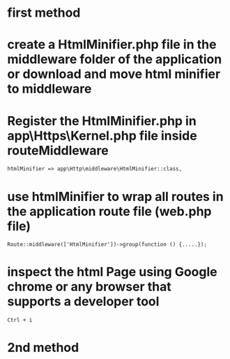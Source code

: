 # first method

# create a HtmlMinifier.php file in the middleware folder of the application or download and move html minifier to middleware

# Register the HtmlMinifier.php in app\Https\Kernel.php file inside routeMiddleware
``htmlMinifier => app\Http\middleware\HtmlMinifier::class,``

# use htmlMinifier to wrap all routes in the application route file (web.php file)
```Route::middleware(['HtmlMinifier'])->group(function () {.....});```

# inspect the html Page using Google chrome or any browser that supports a developer tool
`` Ctrl + i ``



# 2nd method
